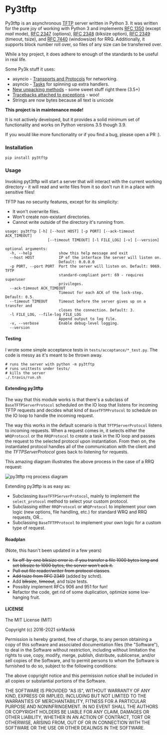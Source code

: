 # Py3tftp

Py3tftp is an asynchronous [TFTP][1] server written in Python 3. It was written for the pure joy of working with Python 3 and implements [RFC 1350][2] (except _mail_ mode), [RFC 2347][3] (options), [RFC 2348][4] (blksize option), [RFC 2349][5] (timeout, tsize), and [RFC 7440][10] (windowsize) for RRQ. Additionally, it supports block number roll over, so files of any size can be transferred over.

While a toy project, it does adhere to enough of the standards to be useful in real life.

Some Py3k stuff it uses:
- asyncio - [Transports and Protocols][6] for networking.
- asyncio - [Tasks][7] for spinning up extra handlers.
- [New unpacking methods][8] - some sweet stuff right there (3.5+)
- [Tracebacks attached to exceptions][9] - woo!
- Strings are now bytes because all text is unicode


**This project is in maintenance mode!**

It is not actively developed, but it provides a solid minimum set of functionality and works on Python versions 3.5 though 3.9.

If you would like more functionality or if you find a bug, please open a PR :). 

### Installation

```
pip install py3tftp
```

### Usage

Invoking pyt3tftp will start a server that will interact with the current working directory - it will read and write files from it so don't run it in a place with sensitive files!

TFTP has no security features, except for its simplicity:
- It won't overwrite files.
- Won't create non-existant directories.
- Cannot write outside of the directory it's running from.

```
usage: py3tftp [-h] [--host HOST] [-p PORT] [--ack-timeout ACK_TIMEOUT]
                   [--timeout TIMEOUT] [-l FILE_LOG] [-v] [--version]

optional arguments:
  -h, --help            show this help message and exit
  --host HOST           IP of the interface the server will listen on.
                        Default: 0.0.0.0
  -p PORT, --port PORT  Port the server will listen on. Default: 9069. TFTP
                        standard-compliant port: 69 - requires superuser
                        privileges.
  --ack-timeout ACK_TIMEOUT
                        Timeout for each ACK of the lock-step. Default: 0.5.
  --timeout TIMEOUT     Timeout before the server gives up on a transfer and
                        closes the connection. Default: 3.
  -l FILE_LOG, --file-log FILE_LOG
                        Append output to log file.
  -v, --verbose         Enable debug-level logging.
  --version
```

#### Testing

I wrote some simple acceptance tests in `tests/acceptance/*_test.py`. The code is messy as it's meant to be thrown away.

```
# runs the server with python -m py3tftp
# runs unittests under tests/
# kills the server
./.travis/run.sh
```

#### Extending py3tftp

The way that this module works is that there's a subclass of `BaseTFTPServerProtocol` scheduled on the IO loop that listens for incoming TFTP requests and decides what kind of `BaseTFTPProtocol` to schedule on the IO loop to handle the incoming request.

The way this works in the default scenario is that `TFTPServerProtocol` listens to incoming requests. When a request comes in, it selects either the `WRQProtocol` or the `RRQProtocol` to create a task in the IO loop and passes the request to the selected protocol upon instantiation. From then on, the instantiated protocol handles all of the communication with the client and the _TFTPServerProtocol_ goes back to listening for requests.

This amazing diagram illustrates the above process in the case of a RRQ request:

![py3tftp rrq process diagram](tftp_graph.png)

Extending py3tftp is as easy as:

- Subclassing `BaseTFTPServerProtocol`, mainly to implement the `select_protocol` method to select your custom protocol.
- Subclassing either `RRQProtocol` or `WRQProtocol` to implement your own logic (new options, file handling, etc.) for standard WRQ and RRQ requests, OR...
- Subclassing `BaseTFTPProtocol` to implement your own logic for a custom type of request.

#### Roadplan

(Note, this hasn't been updated in a few years)

- ~~fix off-by-one blksize error ie. if you transfer a file 1000 bytes long and set blksize to 1000 bytes, the server won't ack it.~~
- ~~Pull out file reader/writer from protocol classes~~.
- ~~Add tsize from RFC 2349~~ (added by schrd).
- Add ~~blksize~~, ~~timeout~~, and tsize tests.
- Possibly implement RFCs 906 and 951 for fun!
- Refactor the code, get rid of some duplication, optimize some low-hanging fruit.

#### LICENSE

The MIT License (MIT)

Copyright (c) 2016-2021 sirMackk

Permission is hereby granted, free of charge, to any person obtaining a copy
of this software and associated documentation files (the "Software"), to deal
in the Software without restriction, including without limitation the rights
to use, copy, modify, merge, publish, distribute, sublicense, and/or sell
copies of the Software, and to permit persons to whom the Software is
furnished to do so, subject to the following conditions:

The above copyright notice and this permission notice shall be included in all
copies or substantial portions of the Software.

THE SOFTWARE IS PROVIDED "AS IS", WITHOUT WARRANTY OF ANY KIND, EXPRESS OR
IMPLIED, INCLUDING BUT NOT LIMITED TO THE WARRANTIES OF MERCHANTABILITY,
FITNESS FOR A PARTICULAR PURPOSE AND NONINFRINGEMENT. IN NO EVENT SHALL THE
AUTHORS OR COPYRIGHT HOLDERS BE LIABLE FOR ANY CLAIM, DAMAGES OR OTHER
LIABILITY, WHETHER IN AN ACTION OF CONTRACT, TORT OR OTHERWISE, ARISING FROM,
OUT OF OR IN CONNECTION WITH THE SOFTWARE OR THE USE OR OTHER DEALINGS IN THE
SOFTWARE.


[1]: https://en.wikipedia.org/wiki/Trivial_File_Transfer_Protocol
[2]: https://tools.ietf.org/html/rfc1350
[3]: https://tools.ietf.org/html/rfc2347
[4]: https://tools.ietf.org/html/rfc2348
[5]: https://tools.ietf.org/html/rfc2349
[6]: https://docs.python.org/3/library/asyncio-protocol.html
[7]: https://docs.python.org/3/library/asyncio-task.html#task
[8]: https://www.python.org/dev/peps/pep-0448/
[9]: http://legacy.python.org/dev/peps/pep-3109/
[10]: https://tools.ietf.org/html/rfc7440
